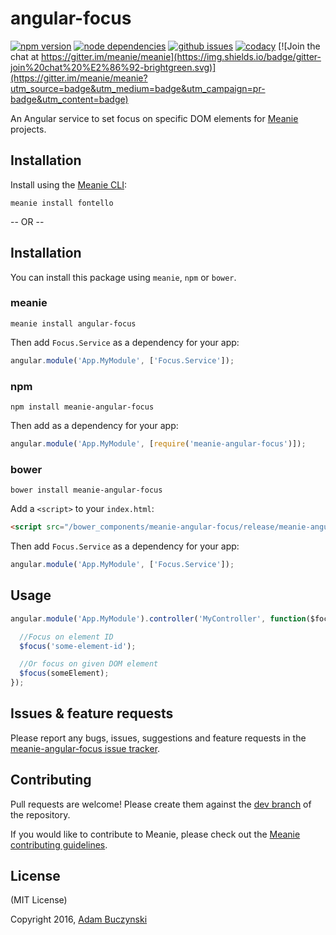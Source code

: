 # angular-focus

[![npm version](https://img.shields.io/npm/v/meanie-angular-focus.svg)](https://www.npmjs.com/package/meanie-angular-focus)
[![node dependencies](https://david-dm.org/meanie/angular-focus.svg)](https://david-dm.org/meanie/angular-focus)
[![github issues](https://img.shields.io/github/issues/meanie/angular-focus.svg)](https://github.com/meanie/angular-focus/issues)
[![codacy](https://img.shields.io/codacy/da49d6526e424c3394826592b19d86e3.svg)](https://www.codacy.com/app/meanie/angular-focus)
[![Join the chat at https://gitter.im/meanie/meanie](https://img.shields.io/badge/gitter-join%20chat%20%E2%86%92-brightgreen.svg)](https://gitter.im/meanie/meanie?utm_source=badge&utm_medium=badge&utm_campaign=pr-badge&utm_content=badge)

An Angular service to set focus on specific DOM elements for [Meanie](https://github.com/meanie/meanie) projects.

## Installation

Install using the [Meanie CLI](https://www.npmjs.com/package/meanie):
```shell
meanie install fontello
```

-- OR --

## Installation

You can install this package using `meanie`, `npm` or `bower`.

### meanie

```shell
meanie install angular-focus
```

Then add `Focus.Service` as a dependency for your app:

```js
angular.module('App.MyModule', ['Focus.Service']);
```

### npm

```shell
npm install meanie-angular-focus
```

Then add as a dependency for your app:

```js
angular.module('App.MyModule', [require('meanie-angular-focus')]);
```

### bower

```shell
bower install meanie-angular-focus
```

Add a `<script>` to your `index.html`:

```html
<script src="/bower_components/meanie-angular-focus/release/meanie-angular-focus.js"></script>
```

Then add `Focus.Service` as a dependency for your app:

```js
angular.module('App.MyModule', ['Focus.Service']);
```

## Usage
```js
angular.module('App.MyModule').controller('MyController', function($focus) {

  //Focus on element ID
  $focus('some-element-id');

  //Or focus on given DOM element
  $focus(someElement);
});
```

## Issues & feature requests

Please report any bugs, issues, suggestions and feature requests in the [meanie-angular-focus issue tracker](https://github.com/meanie/angular-focus/issues).

## Contributing

Pull requests are welcome! Please create them against the [dev branch](https://github.com/meanie/angular-focus/tree/dev) of the repository.

If you would like to contribute to Meanie, please check out the [Meanie contributing guidelines](https://github.com/meanie/meanie/blob/master/CONTRIBUTING.md).

## License

(MIT License)

Copyright 2016, [Adam Buczynski](http://adambuczynski.com)

